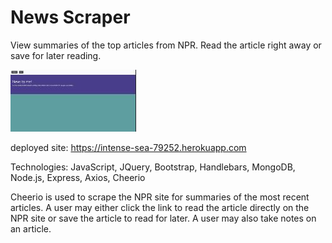 # News Scraper

View summaries of the top articles from NPR. Read the article right away or save for later reading.

![News Scraper](https://github.com/jsosnicki647/Bootstrap-Portfolio/blob/master/assets/images/NewsScraper.JPG)

deployed site: https://intense-sea-79252.herokuapp.com

Technologies: JavaScript, JQuery, Bootstrap, Handlebars, MongoDB, Node.js, Express, Axios, Cheerio

Cheerio is used to scrape the NPR site for summaries of the most recent articles. A user may either click the link to read the article directly on the NPR site or save the article to read for later. A user may also take notes on an article.


